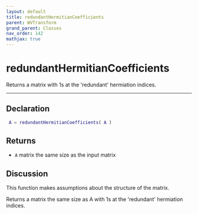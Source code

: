 ```yaml
---
layout: default
title: redundantHermitianCoefficients
parent: WVTransform
grand_parent: Classes
nav_order: 142
mathjax: true
---
```


#  redundantHermitianCoefficients

Returns a matrix with 1s at the 'redundant' hermiation indices.


---

## Declaration
```matlab
 A = redundantHermitianCoefficients( A )
```
## Returns
+ `A`  matrix the same size as the input matrix

## Discussion

  This function makes assumptions about the structure of the matrix.
 
  Returns a matrix the same size as A with 1s at the 'redundant'
  hermiation indices.
 
      
